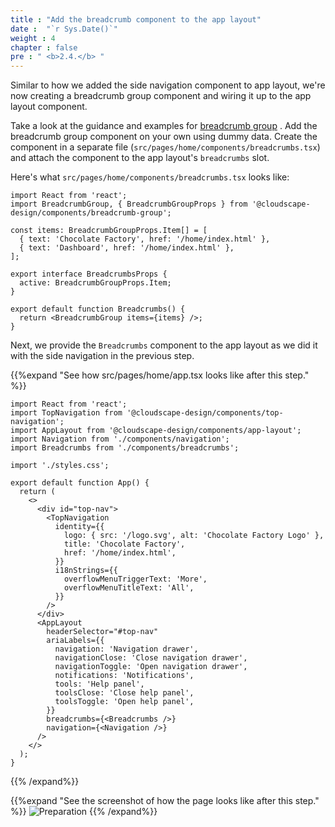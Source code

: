 ```yaml
---
title : "Add the breadcrumb component to the app layout"
date :  "`r Sys.Date()`" 
weight : 4 
chapter : false
pre : " <b>2.4.</b> "
---
```

Similar to how we added the side navigation component to app layout, we're now creating a breadcrumb group component and wiring it up to the app layout component.

Take a look at the guidance and examples for [breadcrumb group](https://cloudscape.design/components/breadcrumb-group/) . Add the breadcrumb group component on your own using dummy data. Create the component in a separate file (```src/pages/home/components/breadcrumbs.tsx```) and attach the component to the app layout's ```breadcrumbs``` slot.

Here's what ```src/pages/home/components/breadcrumbs.tsx``` looks like:
```
import React from 'react';
import BreadcrumbGroup, { BreadcrumbGroupProps } from '@cloudscape-design/components/breadcrumb-group';

const items: BreadcrumbGroupProps.Item[] = [
  { text: 'Chocolate Factory', href: '/home/index.html' },
  { text: 'Dashboard', href: '/home/index.html' },
];

export interface BreadcrumbsProps {
  active: BreadcrumbGroupProps.Item;
}

export default function Breadcrumbs() {
  return <BreadcrumbGroup items={items} />;
}
```
Next, we provide the ```Breadcrumbs``` component to the app layout as we did it with the side navigation in the previous step.

{{%expand "See how src/pages/home/app.tsx looks like after this step." %}}
```
import React from 'react';
import TopNavigation from '@cloudscape-design/components/top-navigation';
import AppLayout from '@cloudscape-design/components/app-layout';
import Navigation from './components/navigation';
import Breadcrumbs from './components/breadcrumbs';

import './styles.css';

export default function App() {
  return (
    <>
      <div id="top-nav">
        <TopNavigation
          identity={{
            logo: { src: '/logo.svg', alt: 'Chocolate Factory Logo' },
            title: 'Chocolate Factory',
            href: '/home/index.html',
          }}
          i18nStrings={{
            overflowMenuTriggerText: 'More',
            overflowMenuTitleText: 'All',
          }}
        />
      </div>
      <AppLayout
        headerSelector="#top-nav"
        ariaLabels={{
          navigation: 'Navigation drawer',
          navigationClose: 'Close navigation drawer',
          navigationToggle: 'Open navigation drawer',
          notifications: 'Notifications',
          tools: 'Help panel',
          toolsClose: 'Close help panel',
          toolsToggle: 'Open help panel',
        }}
        breadcrumbs={<Breadcrumbs />}
        navigation={<Navigation />}
      />
    </>
  );
}

```
{{% /expand%}}

{{%expand "See the screenshot of how the page looks like after this step." %}}
![Preparation](/images/7.png?false&width=90pc)
{{% /expand%}}
